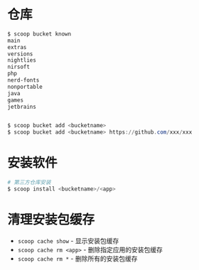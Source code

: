
# 仓库

```powershell
$ scoop bucket known
main
extras
versions
nightlies
nirsoft
php
nerd-fonts
nonportable
java
games
jetbrains


$ scoop bucket add <bucketname>
$ scoop bucket add <bucketname> https://github.com/xxx/xxx

```

# 安装软件

```powershell
# 第三方仓库安装
$ scoop install <bucketname>/<app>

```

# 清理安装包缓存

- `scoop cache show` - 显示安装包缓存
- `scoop cache rm <app>` - 删除指定应用的安装包缓存
- `scoop cache rm *` - 删除所有的安装包缓存

